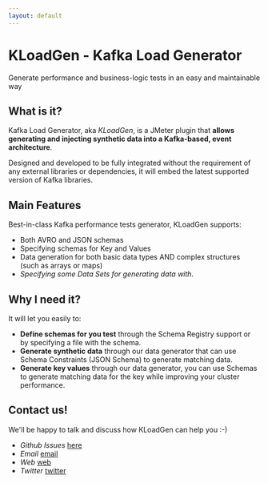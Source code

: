```yaml
---
layout: default
---
```


# KLoadGen - Kafka Load Generator

Generate performance and business-logic tests in an easy and maintainable way

## What is it?

Kafka Load Generator, aka _KLoadGen_, is a JMeter plugin that **allows generating and injecting synthetic data into a Kafka-based, event architecture**.

Designed and developed to be fully integrated without the requirement of any external libraries or dependencies, it will embed the latest supported version of Kafka libraries.

## Main Features

Best-in-class Kafka performance tests generator, KLoadGen supports:

* Both AVRO and JSON schemas
* Specifying schemas for Key and Values
* Data generation for both basic data types AND complex structures (such as arrays or maps)
* _Specifying some Data Sets for generating data with_.

## Why I need it?

It will let you easily to:

* **Define schemas for you test** through the Schema Registry support or by specifying a file with the schema.
* **Generate synthetic data** through our data generator that can use Schema Constraints (JSON Schema) to generate matching data.
* **Generate key values** through our data generator, you can use Schemas to generate matching data for the key while improving your cluster performance.

## Contact us!

We'll be happy to talk and discuss how KLoadGen can help you :-)

* *Github Issues* [here](https://github.com/corunet/kloadgen/issues)
* *Email* [email](mailto:info@corunet.com)
* *Web* [web](https://corunet.com/)
* *Twitter* [twitter](https://twitter.com/corunet)
